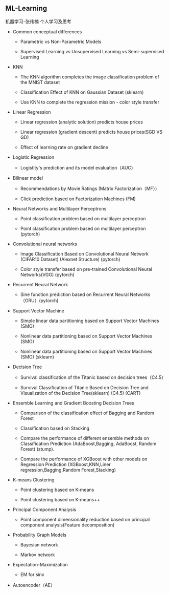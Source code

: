 ## ML-Learning
机器学习-张伟楠 
个人学习及思考

- Common conceptual differences
  
  - Parametric vs Non-Parametric Models
  
  - Supervised Learning vs Unsupervised Learning vs Semi-supervised Learning

- KNN
  
  - The KNN algorithm completes the image classification problem of the MNIST dataset

  - Classification Effect of KNN on Gaussian Dataset (sklearn)

  - Use KNN to complete the regression mission - color style transfer

- Linear Regression
  
  - Linear regression (analytic solution) predicts house prices

  - Linear regression (gradient descent) predicts house prices(SGD VS GD)

  - Effect of learning rate on gradient decline

- Logistic Regression
   
   - Logistity's prediction and its model evaluation（AUC）

- Bilinear model 
  
  - Recommendations by Movie Ratings (Matrix Factorization（MF）)
  
  - Click prediction based on Factorization Machines (FM)

- Neural Networks and Multilayer Perceptrons 
  
  - Point classification problem based on multilayer perceptron

  - Point classification problem based on multilayer perceptron (pytorch)
  
- Convolutional neural networks
  
  - Image Classification Based on Convolutional Neural Network (CIFAR10 Dataset) (Alexnet Structure) (pytorch)

  - Color style transfer based on pre-trained Convolutional Neural Networks(VGG) (pytorch)

- Recurrent Neural Network
  
  - Sine function prediction based on Recurrent Neural Networks（GRU）(pytorch)

- Support Vector Machine
 
  - Simple linear data partitioning based on Support Vector Machines (SMO)
  
  - Nonlinear data partitioning based on Support Vector Machines (SMO)
  
  - Nonlinear data partitioning based on Support Vector Machines (SMO) (sklearn)

- Decision Tree
   
  - Survival classification of the Titanic based on decision trees（C4.5）

  - Survival Classification of Titanic Based on Decision Tree and Visualization of the Decision Tree(sklearn) (C4.5) (CART)

- Ensemble Learning and Gradient Boosting Decision Trees
     
  - Comparison of the classification effect of Bagging and Random Forest
    
  - Classification based on Stacking 
  
  - Compare the performance of different ensemble methods on Classification Prediction (AdaBoost,Bagging, AdaBoost, Random Forest) (stump).
 
  - Compare the performance of XGBoost with other models on Regression Prediction (XGBoost,KNN,Liner regression,Bagging,Random Forest,Stacking)

- K-means Clustering

  - Point clustering based on K-means

  - Point clustering based on K-means++

- Principal Component Analysis
  
  - Point component dimensionality reduction based on principal component analysis(Feature decomposition)

- Probability Graph Models
  
  - Bayesian network
  
  - Markov network 

- Expectation-Maximization
  
  - EM for sinx

- Autoencoder（AE）







